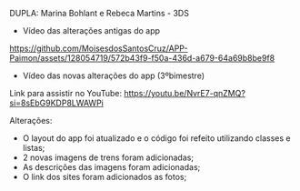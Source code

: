 
DUPLA: Marina Bohlant e Rebeca Martins - 3DS
- Vídeo das alterações antigas do app

https://github.com/MoisesdosSantosCruz/APP-Paimon/assets/128054719/572b43f9-f50a-436d-a679-64a69b8be9f8


- Vídeo das novas alterações do app (3ºbimestre)

Link para assistir no YouTube: https://youtu.be/NvrE7-qnZMQ?si=8sEbG9KDP8LWAWPi

Alterações: 
- O layout do app foi atualizado e o código foi refeito utilizando classes e listas;
- 2 novas imagens de trens foram adicionadas;
- As descrições das imagens foram adicionadas;
- O link dos sites foram adicionados as fotos;

